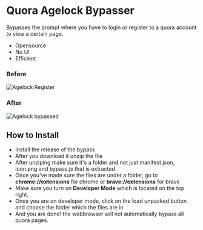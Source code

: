# Quora Agelock Bypasser
Bypasses the prompt where you have to login or register to a quora account to view a certain page.

- Opensource
- No UI
- Efficient

### Before
![Agelock Register](https://i.imgur.com/2wq5uNg.png)

### After
![Agelock bypassed](https://i.imgur.com/gVjcpP5.png)


## How to Install
- Install the release of the bypass
- After you download it unzip the file
- After unziping make sure it's a folder and not just manifest.json, icon.png and bypass.js that is extracted
- Once you've made sure the files are under a folder, go to **chrome://extensions** for chrome or **brave://extensions** for brave
- Make sure you turn on **Developer Mode** which is located on the top right.
- Once you are on developer mode, click on the load unpacked button and choose the folder which the files are in
- And you are done! the webbrowser will not automatically bypass all quora pages.
